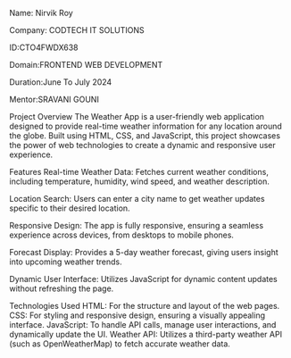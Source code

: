 Name: Nirvik Roy

Company: CODTECH IT SOLUTIONS

ID:CTO4FWDX638

Domain:FRONTEND WEB DEVELOPMENT

Duration:June To July 2024

Mentor:SRAVANI GOUNI

Project Overview
The Weather App is a user-friendly web application designed to provide real-time weather information for any location around the globe. Built using HTML, CSS, and JavaScript, this project showcases the power of web technologies to create a dynamic and responsive user experience.

Features Real-time Weather Data: Fetches current weather conditions, including temperature, humidity, wind speed, and weather description.

Location Search: Users can enter a city name to get weather updates specific to their desired location.

Responsive Design: The app is fully responsive, ensuring a seamless experience across devices, from desktops to mobile phones.

Forecast Display: Provides a 5-day weather forecast, giving users insight into upcoming weather trends.

Dynamic User Interface: Utilizes JavaScript for dynamic content updates without refreshing the page.

Technologies Used HTML: For the structure and layout of the web pages. CSS: For styling and responsive design, ensuring a visually appealing interface. JavaScript: To handle API calls, manage user interactions, and dynamically update the UI. Weather API: Utilizes a third-party weather API (such as OpenWeatherMap) to fetch accurate weather data.
